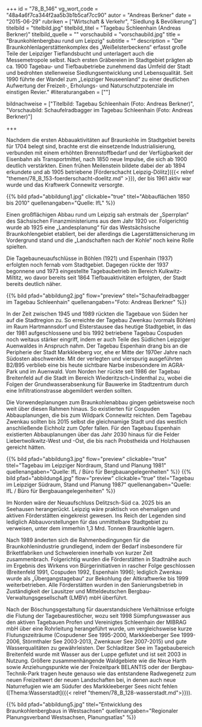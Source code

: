 +++
id = "78_B_146"
vg_wort_code = "48a4a6f7ca344f2aa5b3b1b5caf7cc90"
autor = "Andreas Berkner"
date = "2015-06-29"
rubriken = ["Wirtschaft & Verkehr", "Siedlung & Bevölkerung"]
titelbild = "titelbild.jpg"
titelbild_titel = "Tagebau Schleenhain (Andreas Berkner)"
titelbild_quelle = ""
vorschaubild = "vorschaubild.jpg"
title = "Braunkohlenbergbau rund um Leipzig"
subtitle = ""
description = "Der Braunkohlenlagerstättenkomplex des „Weißelsterbeckens“ erfasst große Teile der Leipziger Tieflandsbucht und unterlagert auch die Messemetropole selbst. Nach ersten Gräbereien im Stadtgebiet prägten ab ca. 1900 Tagebau- und Tiefbaubetriebe zunehmend das Umfeld der Stadt und bedrohten stellenweise Siedlungsentwicklung und Lebensqualität. Seit 1990 führte der Wandel zum „Leipziger Neuseenland“ zu einer deutlichen Aufwertung der Freizeit-, Erholungs- und Naturschutzpotenziale im einstigen Revier."
#literaturangaben = [""]

bildnachweise = ["Titelbild: Tagebau Schleenhain (Foto: Andreas Berkner)", "Vorschaubild: Schaufelradbagger im Tagebau Schleenhain (Foto: Andreas Berkner)"]

+++

Nachdem die ersten Abbauaktivitäten auf Braunkohle im Stadtgebiet bereits für 1704 belegt sind, brachte erst die einsetzende Industrialisierung, verbunden mit einem erhöhten Brennstoffbedarf und der Verfügbarkeit der Eisenbahn als Transportmittel, nach 1850 neue Impulse, die sich ab 1900 deutlich verstärkten. Einen frühen Meilenstein bildete dabei der ab 1894 erkundete und ab 1905 betriebene [Förderschacht Leipzig-Dölitz]({{< relref "themen/78_B_153-foerderschacht-doelitz.md" >}}), der bis 1961 aktiv war wurde und das Kraftwerk Connewitz versorgte.

{{% bild pfad="abbildung1.jpg" clickable="true" titel="Abbauflächen 1850 bis 2010" quellenangaben="Quelle: IfL" %}}

Einen großflächigen Abbau rund um Leipzig sah erstmals der „Sperrplan“ des Sächsischen Finanzministeriums aus dem Jahr 1920 vor. Folgerichtig wurde ab 1925 eine „Landesplanung“ für das Westsächsische Braunkohlengebiet etabliert, bei der allerdings die Lagerstättensicherung im Vordergrund stand und die „Landschaften nach der Kohle“ noch keine Rolle spielten.

Die Tagebauneuaufschlüsse in Böhlen (1921) und Espenhain (1937) erfolgten noch fernab vom Stadtgebiet. Dagegen rückte der 1937 begonnene und 1973 eingestellte Tagebaubetrieb im Bereich Kulkwitz-Miltitz, wo davor bereits seit 1864 Tiefbauaktivitäten erfolgten, der Stadt bereits deutlich näher.

{{% bild pfad="abbildung2.jpg" flow="preview" titel="Schaufelradbagger im Tagebau Schleenhain" quellenangaben="Foto: Andreas Berkner" %}}

In der Zeit zwischen 1945 und 1989 rückten die Tagebaue von Süden her auf die Stadtregion zu. So erreichte der Tagebau Zwenkau (vormals Böhlen) im Raum Hartmannsdorf und Elsterstausee das heutige Stadtgebiet, in das der 1981 aufgeschlossene und bis 1992 betriebene Tagebau Cospuden noch weitaus stärker eingriff, indem er auch Teile des Südlichen Leipziger Auenwaldes in Anspruch nahm. Der Tagebau Espenhain drang bis an die Peripherie der Stadt Markkleeberg vor, ehe er Mitte der 1970er Jahre nach Südosten abschwenkte. Mit der verlegten und vierspurig ausgeführten B2/B95 verblieb eine bis heute sichtbare Narbe insbesondere im AGRA-Park und im Auenwald. Vom Norden her rückte seit 1986 der Tagebau Breitenfeld auf die Stadt im Bereich Wiederitzsch-Lindenthal zu, wobei die Folgen der Grundwasserabsenkung für Bauwerke im Stadtzentrum durch eine Infiltrationstrasse abgemildert werden sollten.

Die Vorwendeplanungen zum Braunkohlenabbau gingen gebietsweise noch weit über diesen Rahmen hinaus. So existierten für Cospuden Abbauplanungen, die bis zum Wildpark Connewitz reichten. Dem Tagebau Zwenkau sollten bis 2015 selbst die gleichnamige Stadt und das westlich anschließende Eichholz zum Opfer fallen. Für den Tagebau Espenhain existierten Abbauplanungen über das Jahr 2030 hinaus für die Felder Liebertwolkwitz-West und -Ost, die bis nach Probstheida und Holzhausen gereicht hätten.

{{% bild pfad="abbildung3.jpg" flow="preview" clickable="true" titel="Tagebau im Leipziger Nordraum, Stand und Planung 1981" quellenangaben="Quelle: IfL / Büro für Bergbauangelegenheiten" %}}
{{% bild pfad="abbildung4.jpg" flow="preview" clickable="true" titel="Tagebau im Leipziger Südraum, Stand und Planung 1987" quellenangaben="Quelle: IfL / Büro für Bergbauangelegenheiten" %}}

Im Norden wäre der Neuaufschluss Delitzsch-Süd ca. 2025 bis an Seehausen herangerückt. Leipzig wäre praktisch von ehemaligen und aktiven Förderstätten eingekreist gewesen. Ins Reich der Legenden sind lediglich Abbauvorstellungen für das unmittelbare Stadtgebiet zu verweisen, unter dem immerhin 1,3 Mrd. Tonnen Braunkohle lagern.

Nach 1989 änderten sich die Rahmenbedingungen für die Braunkohlenindustrie grundlegend, indem der Bedarf insbesondere für Brikettfabriken und Schwelereien innerhalb von kurzer Zeit zusammenbrach. Folgerichtig wurden die Förderstätten in Stadtnähe auch im Ergebnis des Wirkens von Bürgerinitiativen in rascher Folge geschlossen (Breitenfeld 1991, Cospuden 1992, Espenhain 1996); lediglich Zwenkau wurde als „Übergangstagebau“ zur Bekohlung der Altkraftwerke bis 1999 weiterbetrieben. Alle Förderstätten wurden in den Sanierungsbetrieb in Zuständigkeit der Lausitzer und Mitteldeutschen Bergbau-Verwaltungsgesellschaft (LMBV) mbH überführt.

Nach der Böschungsgestaltung für dauerstandsichere Verhältnisse erfolgte die Flutung der Tagebaurestlöcher, wozu seit 1998 Sümpfungswasser aus den aktiven Tagebauen Profen und Vereinigtes Schleenhain der MIBRAG mbH über eine Rohrleitung herangeführt wurde, um vergleichsweise kurze Flutungszeiträume (Cospudener See 1995-2000, Markkleeberger See 1999-2006, Störmthaler See 2003-2013, Zwenkauer See 2007-2015) und gute Wasserqualitäten zu gewährleisten. Der Schladitzer See im Tagebaubereich Breitenfeld wurde mit Wasser aus der Luppe geflutet und ist seit 2003 in Nutzung. Größere zusammenhängende Waldgebiete wie die Neue Harth sowie Anziehungspunkte wie der Freizeitpark BELANTIS oder der Bergbau-Technik-Park tragen heute genauso wie das entstandene Radwegenetz zum neuen Freizeitwert der neuen Landschaften bei, in denen auch neue Naturrefugien wie am Südufer des Markkleeberger Sees nicht fehlen ([Thema:Wasserstadt]({{< relref "themen/78_B_128-wasserstadt.md">}})).

{{% bild pfad="abbildung5.jpg" titel="Entwicklung des Braunkohlenbergbaus in Westsachsen" quellenangaben="Regionaler Planungsverband Westsachsen, Planungsatlas" %}}

